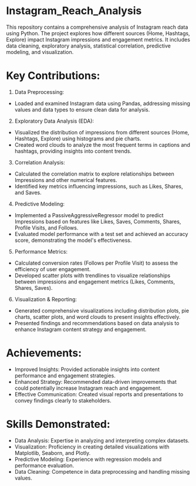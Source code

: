 # Instagram_Reach_Analysis
This repository contains a comprehensive analysis of Instagram reach data using Python. The project explores how different sources (Home, Hashtags, Explore) impact Instagram impressions and engagement metrics. It includes data cleaning, exploratory analysis, statistical correlation, predictive modeling, and visualization.

# Key Contributions:
1. Data Preprocessing:
- Loaded and examined Instagram data using Pandas, addressing missing values and data types to ensure clean data for analysis.
2. Exploratory Data Analysis (EDA):
- Visualized the distribution of impressions from different sources (Home, Hashtags, Explore) using histograms and pie charts.
- Created word clouds to analyze the most frequent terms in captions and hashtags, providing insights into content trends.
3. Correlation Analysis:
- Calculated the correlation matrix to explore relationships between Impressions and other numerical features.
- Identified key metrics influencing impressions, such as Likes, Shares, and Saves.
4. Predictive Modeling:
- Implemented a PassiveAggressiveRegressor model to predict Impressions based on features like Likes, Saves, Comments, Shares, Profile Visits, and Follows.
- Evaluated model performance with a test set and achieved an accuracy score, demonstrating the model's effectiveness.
5. Performance Metrics:
- Calculated conversion rates (Follows per Profile Visit) to assess the efficiency of user engagement.
- Developed scatter plots with trendlines to visualize relationships between impressions and engagement metrics (Likes, Comments, Shares, Saves).
6. Visualization & Reporting:
- Generated comprehensive visualizations including distribution plots, pie charts, scatter plots, and word clouds to present insights effectively.
- Presented findings and recommendations based on data analysis to enhance Instagram content strategy and engagement.
  
# Achievements:
- Improved Insights: Provided actionable insights into content performance and engagement strategies.
- Enhanced Strategy: Recommended data-driven improvements that could potentially increase Instagram reach and engagement.
- Effective Communication: Created visual reports and presentations to convey findings clearly to stakeholders.

# Skills Demonstrated:
- Data Analysis: Expertise in analyzing and interpreting complex datasets.
- Visualization: Proficiency in creating detailed visualizations with Matplotlib, Seaborn, and Plotly.
- Predictive Modeling: Experience with regression models and performance evaluation.
- Data Cleaning: Competence in data preprocessing and handling missing values.
